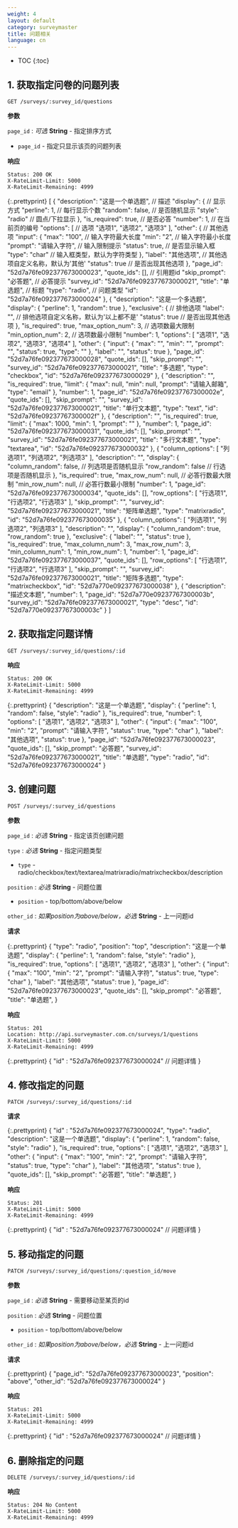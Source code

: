 ```yaml
---
weight: 4
layout: default
category: surveymaster
title: 问题相关
language: cn
---
```


* TOC
{:toc}

## 1. 获取指定问卷的问题列表
    GET /surveys/:survey_id/questions

**参数**

`page_id`
: _可选_ **String** - 指定排序方式

  * `page_id` - 指定只显示该页的问题列表

**响应**

    Status: 200 OK
    X-RateLimit-Limit: 5000
    X-RateLimit-Remaining: 4999

{:.prettyprint}
    [
        {
            "description": "这是一个单选题", // 描述
            "display": { // 显示方式
                "perline": 1, // 每行显示个数
                "random": false, // 是否随机显示
                "style": "radio" // 圆点/下拉显示
            },
            "is_required": true, // 是否必答
            "number": 1, // 在当前页的编号
            "options": [ // 选项
                "选项1",
                "选项2",
                "选项3"
            ],
            "other": { // 其他选项
                "input": {
                    "max": "100", // 输入字符最大长度
                    "min": "2", // 输入字符最小长度
                    "prompt": "请输入字符", // 输入限制提示
                    "status": true, // 是否显示输入框
                    "type": "char" // 输入框类型，默认为字符类型
                },
                "label": "其他选项", // 其他选项自定义名称，默认为'其他'
                "status": true // 是否出现其他选项
            },
            "page_id": "52d7a76fe092377673000023",
            "quote_ids": [], // 引用题id
            "skip_prompt": "必答题", // 必答提示
            "survey_id": "52d7a76fe092377673000021",
            "title": "单选题", // 标题
            "type": "radio", // 问题类型
            "id": "52d7a76fe092377673000024"
        },
        {
            "description": "这是一个多选题",
            "display": {
                "perline": 1,
                "random": true
            },
            "exclusive": { // 排他选项
                "label": "", // 排他选项自定义名称，默认为'以上都不是'
                "status": true // 是否出现其他选项
            },
            "is_required": true,
            "max_option_num": 3, // 选项数最大限制
            "min_option_num": 2, // 选项数最小限制
            "number": 1,
            "options": [
                "选项1",
                "选项2",
                "选项3",
                "选项4"
            ],
            "other": {
                "input": {
                    "max": "",
                    "min": "",
                    "prompt": "",
                    "status": true,
                    "type": ""
                },
                "label": "",
                "status": true
            },
            "page_id": "52d7a76fe092377673000028",
            "quote_ids": [],
            "skip_prompt": "",
            "survey_id": "52d7a76fe092377673000021",
            "title": "多选题",
            "type": "checkbox",
            "id": "52d7a76fe092377673000029"
        },
        {
            "description": "",
            "is_required": true,
            "limit": {
                "max": null,
                "min": null,
                "prompt": "请输入邮箱",
                "type": "email"
            },
            "number": 1,
            "page_id": "52d7a76fe09237767300002e",
            "quote_ids": [],
            "skip_prompt": "",
            "survey_id": "52d7a76fe092377673000021",
            "title": "单行文本题",
            "type": "text",
            "id": "52d7a76fe09237767300002f"
        },
        {
            "description": "",
            "is_required": true,
            "limit": {
                "max": 1000,
                "min": 1,
                "prompt": ""
            },
            "number": 1,
            "page_id": "52d7a76fe092377673000031",
            "quote_ids": [],
            "skip_prompt": "",
            "survey_id": "52d7a76fe092377673000021",
            "title": "多行文本题",
            "type": "textarea",
            "id": "52d7a76fe092377673000032"
        },
        {
            "column_options": [
                "列选项1",
                "列选项2",
                "列选项3"
            ],
            "description": "",
            "display": {
                "column_random": false, // 列选项是否随机显示
                "row_random": false // 行选项是否随机显示
            },
            "is_required": true,
            "max_row_num": null, // 必答行数最大限制
            "min_row_num": null, // 必答行数最小限制
            "number": 1,
            "page_id": "52d7a76fe092377673000034",
            "quote_ids": [],
            "row_options": [
                "行选项1",
                "行选项2",
                "行选项3"
            ],
            "skip_prompt": "",
            "survey_id": "52d7a76fe092377673000021",
            "title": "矩阵单选题",
            "type": "matrixradio",
            "id": "52d7a76fe092377673000035"
        },
        {
            "column_options": [
                "列选项1",
                "列选项2",
                "列选项3"
            ],
            "description": "",
            "display": {
                "column_random": true,
                "row_random": true
            },
            "exclusive": {
                "label": "",
                "status": true
            },
            "is_required": true,
            "max_column_num": 3,
            "max_row_num": 3,
            "min_column_num": 1,
            "min_row_num": 1,
            "number": 1,
            "page_id": "52d7a76fe092377673000037",
            "quote_ids": [],
            "row_options": [
                "行选项1",
                "行选项2",
                "行选项3"
            ],
            "skip_prompt": "",
            "survey_id": "52d7a76fe092377673000021",
            "title": "矩阵多选题",
            "type": "matrixcheckbox",
            "id": "52d7a770e092377673000038"
        },
        {
            "description": "描述文本题",
            "number": 1,
            "page_id": "52d7a770e09237767300003b",
            "survey_id": "52d7a76fe092377673000021",
            "type": "desc",
            "id": "52d7a770e09237767300003c"
        }
    ]

## 2. 获取指定问题详情
    GET /surveys/:survey_id/questions/:id

**响应**

    Status: 200 OK
    X-RateLimit-Limit: 5000
    X-RateLimit-Remaining: 4999

{:.prettyprint}
    {
        "description": "这是一个单选题",
        "display": {
            "perline": 1,
            "random": false,
            "style": "radio"
        },
        "is_required": true,
        "number": 1,
        "options": [
            "选项1",
            "选项2",
            "选项3"
        ],
        "other": {
            "input": {
                "max": "100",
                "min": "2",
                "prompt": "请输入字符",
                "status": true,
                "type": "char"
            },
            "label": "其他选项",
            "status": true
        },
        "page_id": "52d7a76fe092377673000023",
        "quote_ids": [],
        "skip_prompt": "必答题",
        "survey_id": "52d7a76fe092377673000021",
        "title": "单选题",
        "type": "radio",
        "id": "52d7a76fe092377673000024"
    }

## 3. 创建问题
    POST /surveys/:survey_id/questions

**参数**

`page_id`
: _必选_ **String** - 指定该页创建问题

`type`
: _必选_ **String** - 指定问题类型

  * `type` - radio/checkbox/text/textarea/matrixradio/matrixcheckbox/description

`position`
: _必选_ **String** - 问题位置

  * `position` - top/bottom/above/below

`other_id`
: _如果position为above/below，必选_ **String** - 上一问题id

**请求**

{:.prettyprint}
    {
        "type": "radio",
        "position": "top",
        "description": "这是一个单选题",
        "display": {
            "perline": 1,
            "random": false,
            "style": "radio"
        },
        "is_required": true,
        "options": [
            "选项1",
            "选项2",
            "选项3"
        ],
        "other": {
            "input": {
                "max": "100",
                "min": "2",
                "prompt": "请输入字符",
                "status": true,
                "type": "char"
            },
            "label": "其他选项",
            "status": true
        },
        "page_id": "52d7a76fe092377673000023",
        "quote_ids": [],
        "skip_prompt": "必答题",
        "title": "单选题",
    }

**响应**

    Status: 201
    Location: http://api.surveymaster.com.cn/surveys/1/questions
    X-RateLimit-Limit: 5000
    X-RateLimit-Remaining: 4999

{:.prettyprint}
    {
        "id" : "52d7a76fe092377673000024"
        // 问题详情
    }

## 4. 修改指定的问题

    PATCH /surveys/:survey_id/questions/:id

**请求**

{:.prettyprint}
    {
        "id" : "52d7a76fe092377673000024",
        "type": "radio",
        "description": "这是一个单选题",
        "display": {
            "perline": 1,
            "random": false,
            "style": "radio"
        },
        "is_required": true,
        "options": [
            "选项1",
            "选项2",
            "选项3"
        ],
        "other": {
            "input": {
                "max": "100",
                "min": "2",
                "prompt": "请输入字符",
                "status": true,
                "type": "char"
            },
            "label": "其他选项",
            "status": true
        },
        "quote_ids": [],
        "skip_prompt": "必答题",
        "title": "单选题",
    }

**响应**

    Status: 201
    X-RateLimit-Limit: 5000
    X-RateLimit-Remaining: 4999

{:.prettyprint}
    {
        "id" : "52d7a76fe092377673000024"
        // 问题详情
    }

## 5. 移动指定的问题
    PATCH /surveys/:survey_id/questions/:question_id/move

**参数**

`page_id`
: _必选_ **String** - 需要移动至某页的id

`position`
: _必选_ **String** - 问题位置

  * `position` - top/bottom/above/below

`other_id`
: _如果position为above/below，必选_ **String** - 上一问题id

**请求**

{:.prettyprint}
    {
        "page_id": "52d7a76fe092377673000023",
        "position": "above",
        "other_id": "52d7a76fe092377673000024"
    }

**响应**

    Status: 201
    X-RateLimit-Limit: 5000
    X-RateLimit-Remaining: 4999

{:.prettyprint}
    {
        "id" : "52d7a76fe092377673000024"
        // 问题详情
    }

## 6. 删除指定的问题
    DELETE /surveys/:survey_id/questions/:id

**响应**

    Status: 204 No Content
    X-RateLimit-Limit: 5000
    X-RateLimit-Remaining: 4999

